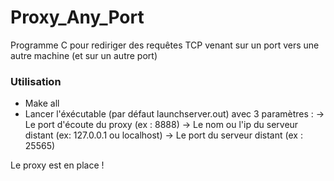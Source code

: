 # Proxy_Any_Port
Programme C pour rediriger des requêtes TCP venant sur un port vers une autre machine (et sur un autre port)

### Utilisation

* Make all
* Lancer l'éxécutable (par défaut launchserver.out) avec 3 paramètres :
-> Le port d'écoute du proxy (ex : 8888)
-> Le nom ou l'ip du serveur distant (ex: 127.0.0.1 ou localhost)
-> Le port du serveur distant (ex : 25565)

Le proxy est en place ! 
